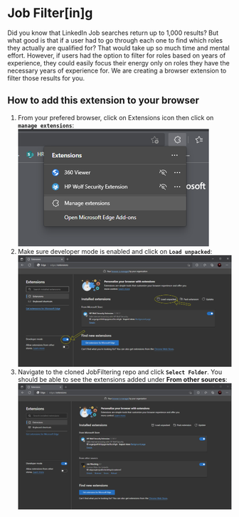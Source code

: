 # Job Filter[in]g
Did you know that LinkedIn Job searches return up to 1,000 results? But what good is that if a user had to go through each one to find which roles they actually are qualified for? That would take up so much time and mental effort. However, if users had the option to filter for roles based on years of experience, they could easily focus their energy only on roles they have the necessary years of experience for. We are creating a browser extension to filter those results for you. 


## How to add this extension to your browser
1. From your prefered browser, click on Extensions icon then click on **`manage extensions`**:
    ![manage extensions](./images/manage_ext.png)
2. Make sure developer mode is enabled and click on **`Load unpacked`**:
    ![load extensions](./images/load_ext.png)
3. Navigate to the cloned JobFiltering repo and click **`Select Folder`**. You should be able to see the extensions added under **From other sources**:
    ![extensions](./images/added_ext.png)
